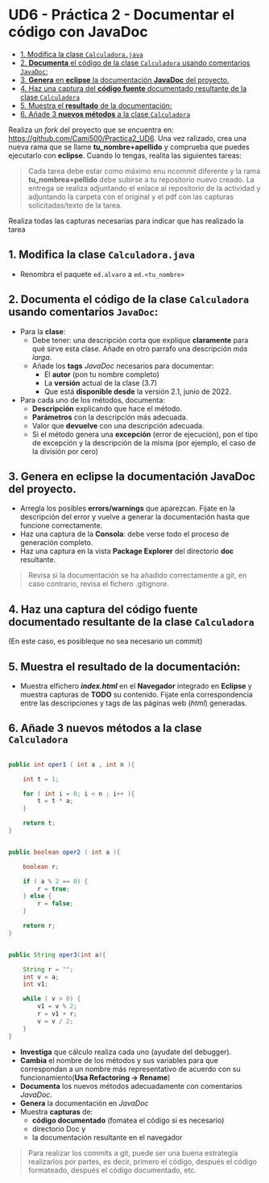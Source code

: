 # UD6 - Práctica 2 - Documentar el código con JavaDoc

* [1. Modifica la clase `Calculadora.java`](#1-modifica-la-clase-calculadorajava)
* [2. **Documenta** el código de la clase `Calculadora` usando comentarios `JavaDoc`:](#2-documenta-el-código-de-la-clase-calculadora-usando-comentarios-javadoc)
* [3. **Genera** en **eclipse** la documentación **JavaDoc** del proyecto.](#3-genera-en-eclipse-la-documentación-javadoc-del-proyecto)
* [4. Haz una captura del **código fuente** documentado resultante de la clase `Calculadora`](#4-haz-una-captura-del-código-fuente-documentado-resultante-de-la-clase-calculadora)
* [5. Muestra el **resultado** de la documentación:](#5-muestra-el-resultado-de-la-documentación)
* [6. Añade 3 **nuevos métodos** a la clase `Calculadora`](#6-añade-3-nuevos-métodos-a-la-clase-calculadora)

Realiza un *fork* del proyecto que se encuentra en: <https://github.com/Cami500/Practica2_UD6>. Una vez ralizado, crea una nueva rama que se llame **tu_nombre+apellido** y comprueba que puedes ejecutarlo con **eclipse**. Cuando lo tengas, realita las siguientes tareas:

> Cada tarea debe estar como máximo enu ncommit diferente y la rama **tu_nombrea+pellido** debe subirse a tu repositorio nuevo creado.
> La entrega se realiza adjuntando el enlace al repositorio de la actividad y adjuntando la carpeta con el original y el pdf con las capturas solicitadas/texto de la tarea.

Realiza todas las capturas necesarias para indicar que has realizado la tarea

## 1. Modifica la clase `Calculadora.java`

* Renombra el paquete `ed.alvaro` a `ed.<tu_nombre>`

## 2. **Documenta** el código de la clase `Calculadora` usando comentarios `JavaDoc`:

* Para la **clase**:
  * Debe tener: una descripción corta que explique **claramente** para qué sirve esta clase. Añade en otro parrafo una descripción *más larga*.
  * Añade los **tags** *JavaDoc* necesarios para documentar:
    * El **autor** (pon tu nombre completo)
    * La **versión** actual de la clase (3.7)
    * Que está **disponible desde** la versión 2.1, junio de 2022.
* Para cada uno de los métodos, documenta:
  * **Descripción** explicando que hace el método.
  * **Parámetros** con la descripción más adecuada.
  * Valor que **devuelve** con una descripción adecuada.
  * Si el método genera una **excepción** (error de ejecución), pon el tipo de excepción y la descripción de la misma (por ejemplo, el caso de la división por cero)

## 3. **Genera** en **eclipse** la documentación **JavaDoc** del proyecto.

* Arregla los posibles **errors/warnings** que aparezcan. Fijate en la descripción del error y vuelve a generar la documentación hasta que funcione correctamente.
* Haz una captura de la **Consola**: debe verse todo el proceso de generación completo.
* Haz una captura en la vista **Package Explorer** del directorio **doc** resultante.

> Revisa si la documentación se ha añadido correctamente a git, en caso contrario, revisa el fichero .gitignore. 

## 4. Haz una captura del **código fuente** documentado resultante de la clase `Calculadora`

(En este caso, es posibleque no sea necesario un commit)

## 5. Muestra el **resultado** de la documentación: 

* Muestra elfichero ***index.html*** en el **Navegador** integrado en **Eclipse** y muestra capturas de **TODO** su contenido. Fijate enla correspondencia entre las descripciones y tags de las páginas web (*html*) generadas.

## 6. Añade 3 **nuevos métodos** a la clase `Calculadora`

```java

public int oper1 ( int a , int n ){

    int t = 1;

    for ( int i = 0; i < n ; i++ ){
        t = t * a;
    }

    return t; 
}


public boolean oper2 ( int a ){

    boolean r;

    if ( a % 2 == 0) {
        r = true;
    } else {
        r = false;
    }

    return r;
}


public String oper3(int a){

    String r = "";
    int v = a;
    int v1;

    while ( v > 0) {
        v1 = v % 2;
        r = v1 + r;
        v = v / 2;
    }
}

```

* **Investiga** que cálculo realiza cada uno (ayudate del debugger).
* **Cambia** el nombre de los métodos y sus variables para que correspondan a un nombre más representativo de acuerdo con su funcionamiento(**Usa Refactoring -> Rename**)
* **Documenta** los nuevos métodos adecuadamente con comentarios *JavaDoc*.
* **Genera** la documentación en *JavaDoc*
* Muestra **capturas** de:
  * **código documentado** (fomatea el código si es necesario)
  * directorio Doc y
  * la documentación resultante en el navegador

> Para realizar los commits a git, puede ser una buena estrategia realizarlos por partes, es decir, primero el código, después el código formateado, después el código documentado, etc.
